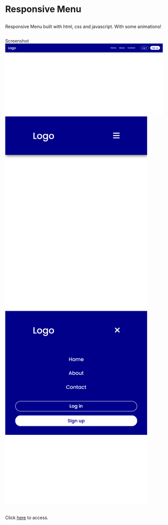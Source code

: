 # Responsive Menu
##

 Responsive Menu built with html, css and javascript. With some animations!
##

Screenshot
<img src="screenshot-menu01.png" alt="Screenshot">
<img src="screenshot-menu02.png" alt="Screenshot">
<img src="screenshot-menu03.png" alt="Screenshot">
##

Click <a href="https://nathanfabio.github.io/responsive-menu/">here</a> to access.